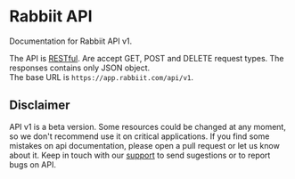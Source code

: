 # Rabbiit API
Documentation for Rabbiit API v1.   
   
The API is [RESTful](https://en.wikipedia.org/wiki/Representational_state_transfer). Are accept GET, POST and DELETE request types. The responses contains only JSON object.   
The base URL is `https://app.rabbiit.com/api/v1`.

## Disclaimer
API v1 is a beta version. Some resources could be changed at any moment, so we don't recommend use it on critical applications. If you find some mistakes on api documentation, please open a pull request or let us know about it. Keep in touch with our [support](mailto:suporte@rabbiit.com) to send sugestions or to report bugs on API.
